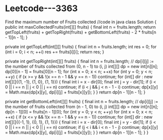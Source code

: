 # Leetcode---3363
Find the maximum number of Fruits collected
//code in java 
class Solution {
  public int maxCollectedFruits(int[][] fruits) {
    final int n = fruits.length;
    return getTopLeft(fruits) + getTopRight(fruits) + getBottomLeft(fruits)
        - 2 * fruits[n - 1][n - 1];
  }

  private int getTopLeft(int[][] fruits) {
    final int n = fruits.length;
    int res = 0;
    for (int i = 0; i < n; ++i)
      res += fruits[i][i];
    return res;
  }

  private int getTopRight(int[][] fruits) {
    final int n = fruits.length;
    // dp[i][j] := the number of fruits collected from (0, n - 1) to (i, j)
    int[][] dp = new int[n][n];
    dp[0][n - 1] = fruits[0][n - 1];
    for (int x = 0; x < n; ++x)
      for (int y = 0; y < n; ++y) {
        if (x >= y && !(x == n - 1 && y == n - 1))
          continue;
        for (int[] dir : new int[][]{{1, -1}, {1, 0}, {1, 1}}) {
          final int i = x - dir[0];
          final int j = y - dir[1];
          if (i < 0 || i == n || j < 0 || j == n)
            continue;
          if (i < j && j < n - 1 - i)
            continue;
          dp[x][y] = Math.max(dp[x][y], dp[i][j] + fruits[x][y]);
        }
      }
    return dp[n - 1][n - 1];
  }

  private int getBottomLeft(int[][] fruits) {
    final int n = fruits.length;
    // dp[i][j] := the number of fruits collected from (n - 1, 0) to (i, j)
    int[][] dp = new int[n][n];
    dp[n - 1][0] = fruits[n - 1][0];
    for (int y = 0; y < n; ++y)
      for (int x = 0; x < n; ++x) {
        if (x <= y && !(x == n - 1 && y == n - 1))
          continue;
        for (int[] dir : new int[][]{{-1, 1}, {0, 1}, {1, 1}}) {
          final int i = x - dir[0];
          final int j = y - dir[1];
          if (i < 0 || i == n || j < 0 || j == n)
            continue;
          if (j < i && i < n - 1 - j)
            continue;
          dp[x][y] = Math.max(dp[x][y], dp[i][j] + fruits[x][y]);
        }
      }
    return dp[n - 1][n - 1];
  }
}
